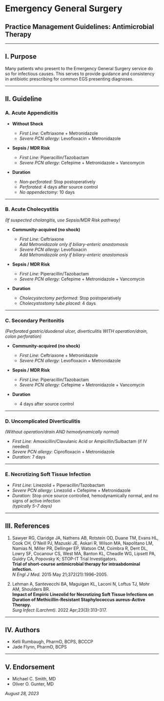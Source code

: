 # Emergency General Surgery  
## Practice Management Guidelines: Antimicrobial Therapy

---

## I. Purpose

Many patients who present to the Emergency General Surgery service do so for infectious causes. This serves to provide guidance and consistency in antibiotic prescribing for common EGS presenting diagnoses.

---

## II. Guideline

### A. Acute Appendicitis

- **Without Shock**
    
    * *First Line:* Ceftriaxone + Metronidazole  
    * *Severe PCN allergy:* Levofloxacin + Metronidazole

- **Sepsis / MDR Risk**
    
    * *First Line:* Piperacillin/Tazobactam  
    * *Severe PCN allergy:* Cefepime + Metronidazole + Vancomycin

- **Duration**
    
    * *Non-perforated:* Stop postoperatively  
    * *Perforated:* 4 days after source control  
    * *No appendectomy:* 10 days

---

### B. Acute Cholecystitis  
*(If suspected cholangitis, use Sepsis/MDR Risk pathway)*

- **Community-acquired (no shock)**
    
    * *First Line:* Ceftriaxone  
        *Add Metronidazole only if biliary-enteric anastomosis*  
    * *Severe PCN allergy:* Levofloxacin  
        *Add Metronidazole only if biliary-enteric anastomosis*

- **Sepsis / MDR Risk**
    
    * *First Line:* Piperacillin/Tazobactam  
    * *Severe PCN allergy:* Cefepime + Metronidazole + Vancomycin

- **Duration**
    
    * *Cholecystectomy performed:* Stop postoperatively  
    * *Cholecystostomy tube placed:* 4 days

---

### C. Secondary Peritonitis  
*(Perforated gastric/duodenal ulcer, diverticulitis WITH operation/drain, colon perforation)*

- **Community-acquired (no shock)**
    
    * *First Line:* Ceftriaxone + Metronidazole  
    * *Severe PCN allergy:* Levofloxacin + Metronidazole

- **Sepsis / MDR Risk**
    
    * *First Line:* Piperacillin/Tazobactam  
    * *Severe PCN allergy:* Cefepime + Metronidazole + Vancomycin

- **Duration**
    
    * 4 days after source control

---

### D. Uncomplicated Diverticulitis  
*(Without operation/drain AND hemodynamically normal)*

- *First Line:* Amoxicillin/Clavulanic Acid or Ampicillin/Sulbactam (if IV needed)  
- *Severe PCN allergy:* Ciprofloxacin + Metronidazole  
- *Duration:* 7 days

---

### E. Necrotizing Soft Tissue Infection

- *First Line:* Linezolid + Piperacillin/Tazobactam  
- *Severe PCN allergy:* Linezolid + Cefepime + Metronidazole  
- *Duration:* Stop once source controlled, hemodynamically normal, and no signs of active infection  
    *(typically 5–7 days)*

---

## III. References

1. Sawyer RG, Claridge JA, Nathens AB, Rotstein OD, Duane TM, Evans HL, Cook CH, O'Neill PJ, Mazuski JE, Askari R, Wilson MA, Napolitano LM, Namias N, Miller PR, Dellinger EP, Watson CM, Coimbra R, Dent DL, Lowry SF, Cocanour CS, West MA, Banton KL, Cheadle WG, Lipsett PA, Guidry CA, Popovsky K; STOP-IT Trial Investigators.  
    **Trial of short-course antimicrobial therapy for intraabdominal infection.**  
    *N Engl J Med.* 2015 May 21;372(21):1996–2005.

2. Lehman A, Santevecchi BA, Maguigan KL, Laconi N, Loftus TJ, Mohr AM, Shoulders BR.  
    **Impact of Empiric Linezolid for Necrotizing Soft Tissue Infections on Duration of Methicillin-Resistant Staphylococcus aureus-Active Therapy.**  
    *Surg Infect (Larchmt).* 2022 Apr;23(3):313–317.

---

## IV. Authors

- Kelli Rumbaugh, PharmD, BCPS, BCCCP  
- Jade Flynn, PharmD, BCPS

---

## V. Endorsement

- Michael C. Smith, MD  
- Oliver O. Gunter, MD  

*August 28, 2023*
